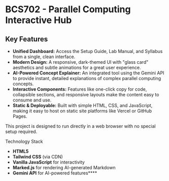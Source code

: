 # BCS702 - Parallel Computing Interactive Hub

## Key Features

  * **Unified Dashboard:** Access the Setup Guide, Lab Manual, and Syllabus from a single, clean interface.
  * **Modern Design:** A responsive, dark-themed UI with "glass card" aesthetics and subtle animations for a great user experience.
  * **AI-Powered Concept Explainer:** An integrated tool using the Gemini API to provide instant, detailed explanations of complex parallel computing concepts.
  * **Interactive Components:** Features like one-click copy for code, collapsible sections, and responsive layouts make the content easy to consume and use.
  * **Static & Deployable:** Built with simple HTML, CSS, and JavaScript, making it easy to host on static site platforms like Vercel or GitHub Pages.


This project is designed to run directly in a web browser with no special setup required.


Technology Stack

  * **HTML5**
  * **Tailwind CSS** (via CDN)
  * **Vanilla JavaScript** for interactivity
  * **Marked.js** for rendering AI-generated Markdown
  * **Gemini API** for AI-powered features****
